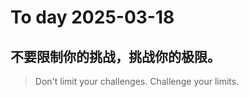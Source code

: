 
# To day 2025-03-18


## 不要限制你的挑战，挑战你的极限。
> Don't limit your challenges. Challenge your limits.

    